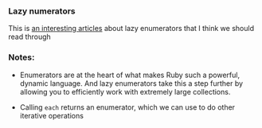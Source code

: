 ### Lazy numerators

This is [an interesting articles](https://blog.honeybadger.io/using-lazy-enumerators-to-work-with-large-files-in-ruby/) about lazy enumerators that I think we should read through

### Notes:

- Enumerators are at the heart of what makes Ruby such a powerful, dynamic language. And lazy enumerators take this a step further by allowing you to efficiently work with extremely large collections.

- Calling `each` returns an enumerator, which we can use to do other iterative operations